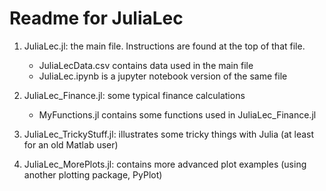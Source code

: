 Readme for JuliaLec
===================

1. JuliaLec.jl: the main file. Instructions are found at the top of that file.
    * JuliaLecData.csv contains data used in the main file
    * JuliaLec.ipynb is a jupyter notebook version of the same file

2. JuliaLec_Finance.jl: some typical finance calculations
    * MyFunctions.jl contains some functions used in JuliaLec_Finance.jl

3. JuliaLec_TrickyStuff.jl: illustrates some tricky things with Julia (at least for an old Matlab user)

4. JuliaLec_MorePlots.jl: contains more advanced plot examples (using another plotting package, PyPlot)
